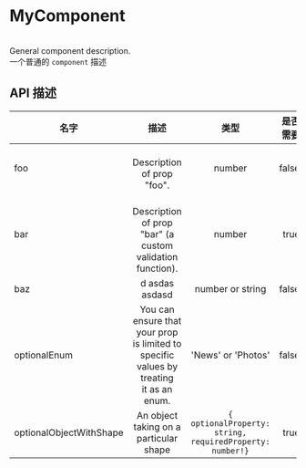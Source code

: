 # MyComponent

<br/> General component description.<br/> 一个普通的 `component` 描述<br/>

## API 描述

| 名字                    |                                            描述                                             |                           类型                           | 是否需要 |    默认值 |
| ----------------------- | :-----------------------------------------------------------------------------------------: | :------------------------------------------------------: | -------: | --------: |
| foo                     |                            <br/> Description of prop "foo".<br/>                            |                          number                          |    false |        42 |
| bar                     |            <br/> Description of prop "bar" (a custom validation function).<br/>             |                          number                          |     true |        21 |
| baz                     |                                     d asdas<br/>asdasd                                      |                     number or string                     |    false | undefined |
| optionalEnum            | You can ensure that your prop is limited to specific values by treating<br/> it as an enum. |                    'News' or 'Photos'                    |    false | undefined |
| optionalObjectWithShape |                           An object taking on a particular shape                            | `{ optionalProperty: string, requiredProperty: number!}` |     true | undefined |
